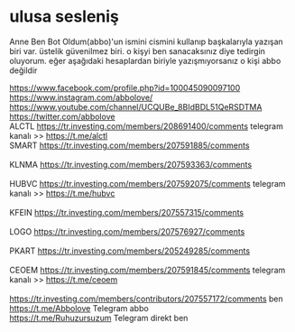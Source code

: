 # ulusa sesleniş

Anne Ben Bot Oldum(abbo)'un ismini cismini kullanıp başkalarıyla yazışan biri var. üstelik güvenilmez biri. o kişyi ben sanacaksınız diye tedirgin oluyorum. eğer aşağıdaki hesaplardan biriyle yazışmıyorsanız o kişi abbo değildir

https://www.facebook.com/profile.php?id=100045090097100 \
https://www.instagram.com/abbolove/ \
https://www.youtube.com/channel/UCQUBe_8BIdBDL51QeRSDTMA <br> 
https://twitter.com/abbolove  
ALCTL https://tr.investing.com/members/208691400/comments telegram kanalı >> https://t.me/alctl <br>
SMART https://tr.investing.com/members/207591885/comments <br>  
KLNMA https://tr.investing.com/members/207593363/comments <br>  
HUBVC https://tr.investing.com/members/207592075/comments telegram kanalı >> https://t.me/hubvc<br>  
KFEIN https://tr.investing.com/members/207557315/comments <br>  
LOGO https://tr.investing.com/members/207576927/comments <br>  
PKART https://tr.investing.com/members/205249285/comments <br>  
CEOEM https://tr.investing.com/members/207591845/comments telegram kanalı >> https://t.me/ceoem<br>  
https://tr.investing.com/members/contributors/207557172/comments  ben <br> 
https://t.me/Abbolove Telegram abbo <br> 
https://t.me/Ruhuzursuzum Telegram direkt ben
